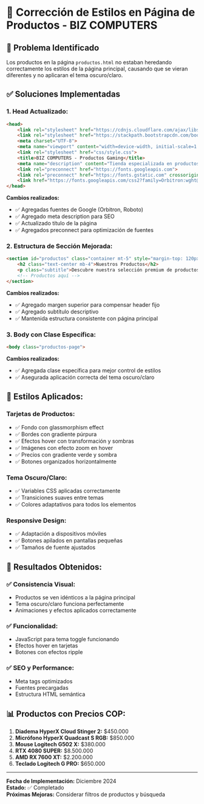 # 🔧 Corrección de Estilos en Página de Productos - BIZ COMPUTERS

## 🎯 Problema Identificado

Los productos en la página `productos.html` no estaban heredando correctamente los estilos de la página principal, causando que se vieran diferentes y no aplicaran el tema oscuro/claro.

## ✅ Soluciones Implementadas

### **1. Head Actualizado:**
```html
<head>
    <link rel="stylesheet" href="https://cdnjs.cloudflare.com/ajax/libs/font-awesome/5.15.1/css/all.min.css">
    <link rel="stylesheet" href="https://stackpath.bootstrapcdn.com/bootstrap/4.5.2/css/bootstrap.min.css">
    <meta charset="UTF-8">
    <meta name="viewport" content="width=device-width, initial-scale=1.0">
    <link rel="stylesheet" href="css/style.css">
    <title>BIZ COMPUTERS - Productos Gaming</title>
    <meta name="description" content="Tienda especializada en productos gaming de alta calidad. Encuentra los mejores componentes para tu setup gaming.">
    <link rel="preconnect" href="https://fonts.googleapis.com">
    <link rel="preconnect" href="https://fonts.gstatic.com" crossorigin>
    <link href="https://fonts.googleapis.com/css2?family=Orbitron:wght@400;700;900&family=Roboto:wght@300;400;500;700&display=swap" rel="stylesheet">
</head>
```

**Cambios realizados:**
- ✅ Agregadas fuentes de Google (Orbitron, Roboto)
- ✅ Agregado meta description para SEO
- ✅ Actualizado título de la página
- ✅ Agregados preconnect para optimización de fuentes

### **2. Estructura de Sección Mejorada:**
```html
<section id="productos" class="container mt-5" style="margin-top: 120px !important;">
    <h2 class="text-center mb-4">Nuestros Productos</h2>
    <p class="subtitle">Descubre nuestra selección premium de productos gaming</p>
    <!-- Productos aquí -->
</section>
```

**Cambios realizados:**
- ✅ Agregado margen superior para compensar header fijo
- ✅ Agregado subtítulo descriptivo
- ✅ Mantenida estructura consistente con página principal

### **3. Body con Clase Específica:**
```html
<body class="productos-page">
```

**Cambios realizados:**
- ✅ Agregada clase específica para mejor control de estilos
- ✅ Asegurada aplicación correcta del tema oscuro/claro

## 🎨 **Estilos Aplicados:**

### **Tarjetas de Productos:**
- ✅ Fondo con glassmorphism effect
- ✅ Bordes con gradiente púrpura
- ✅ Efectos hover con transformación y sombras
- ✅ Imágenes con efecto zoom en hover
- ✅ Precios con gradiente verde y sombra
- ✅ Botones organizados horizontalmente

### **Tema Oscuro/Claro:**
- ✅ Variables CSS aplicadas correctamente
- ✅ Transiciones suaves entre temas
- ✅ Colores adaptativos para todos los elementos

### **Responsive Design:**
- ✅ Adaptación a dispositivos móviles
- ✅ Botones apilados en pantallas pequeñas
- ✅ Tamaños de fuente ajustados

## 🚀 **Resultados Obtenidos:**

### ✅ **Consistencia Visual:**
- Productos se ven idénticos a la página principal
- Tema oscuro/claro funciona perfectamente
- Animaciones y efectos aplicados correctamente

### ✅ **Funcionalidad:**
- JavaScript para tema toggle funcionando
- Efectos hover en tarjetas
- Botones con efectos ripple

### ✅ **SEO y Performance:**
- Meta tags optimizados
- Fuentes precargadas
- Estructura HTML semántica

## 📊 **Productos con Precios COP:**

1. **Diadema HyperX Cloud Stinger 2:** $450.000
2. **Micrófono HyperX Quadcast S RGB:** $850.000
3. **Mouse Logitech G502 X:** $380.000
4. **RTX 4080 SUPER:** $8.500.000
5. **AMD RX 7600 XT:** $2.200.000
6. **Teclado Logitech G PRO:** $650.000

---

**Fecha de Implementación:** Diciembre 2024  
**Estado:** ✅ Completado  
**Próximas Mejoras:** Considerar filtros de productos y búsqueda
